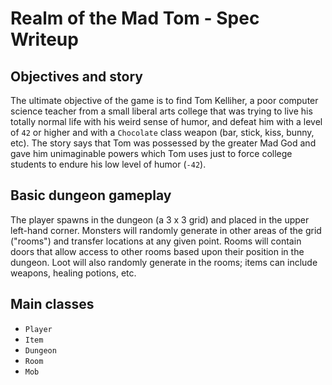 # Realm of the Mad Tom - Spec Writeup

## Objectives and story
The ultimate objective of the game is to find Tom Kelliher, a poor computer science teacher from a small liberal arts college that was trying to live his totally normal life with his weird sense of humor, and defeat him with a level of `42` or higher and with a `Chocolate` class weapon (bar, stick, kiss, bunny, etc). The story says that Tom was possessed by the greater Mad God and gave him unimaginable powers which Tom uses just to force college students to endure his low level  of humor (`-42`).

## Basic dungeon gameplay
The player spawns in the dungeon (a 3 x 3 grid) and placed in the upper left-hand corner. Monsters will randomly generate in other areas of the grid ("rooms") and transfer locations at any given point. Rooms will contain doors that allow access to other rooms based upon their position in the dungeon. Loot will also randomly generate in the rooms; items can include weapons, healing potions, etc.

## Main classes
- `Player`
- `Item`
- `Dungeon`
- `Room`
- `Mob`